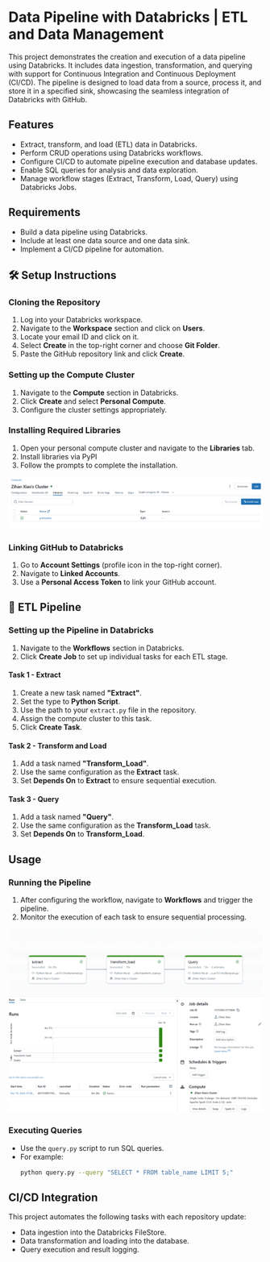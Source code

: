 # Data Pipeline with Databricks | ETL and Data Management 
This project demonstrates the creation and execution of a data pipeline using Databricks. It includes data ingestion, transformation, and querying with support for Continuous Integration and Continuous Deployment (CI/CD). The pipeline is designed to load data from a source, process it, and store it in a specified sink, showcasing the seamless integration of Databricks with GitHub.

## Features
- Extract, transform, and load (ETL) data in Databricks.
- Perform CRUD operations using Databricks workflows.
- Configure CI/CD to automate pipeline execution and database updates.
- Enable SQL queries for analysis and data exploration.
- Manage workflow stages (Extract, Transform, Load, Query) using Databricks Jobs.

## Requirements
- Build a data pipeline using Databricks.
- Include at least one data source and one data sink.
- Implement a CI/CD pipeline for automation.

## 🛠️ Setup Instructions

### Cloning the Repository
1. Log into your Databricks workspace.
2. Navigate to the **Workspace** section and click on **Users**.
3. Locate your email ID and click on it.
4. Select **Create** in the top-right corner and choose **Git Folder**.
5. Paste the GitHub repository link and click **Create**.

### Setting up the Compute Cluster
1. Navigate to the **Compute** section in Databricks.
2. Click **Create** and select **Personal Compute**.
3. Configure the cluster settings appropriately.

### Installing Required Libraries
1. Open your personal compute cluster and navigate to the **Libraries** tab.
2. Install libraries via PyPI
3. Follow the prompts to complete the installation.

![install library](屏幕截图%202024-12-10%20205109.png)

### Linking GitHub to Databricks
1. Go to **Account Settings** (profile icon in the top-right corner).
2. Navigate to **Linked Accounts**.
3. Use a **Personal Access Token** to link your GitHub account.

## 🚀 ETL Pipeline

### Setting up the Pipeline in Databricks
1. Navigate to the **Workflows** section in Databricks.
2. Click **Create Job** to set up individual tasks for each ETL stage.

#### Task 1 - Extract
1. Create a new task named **"Extract"**.
2. Set the type to **Python Script**.
3. Use the path to your `extract.py` file in the repository.
4. Assign the compute cluster to this task.
5. Click **Create Task**.

#### Task 2 - Transform and Load
1. Add a task named **"Transform_Load"**.
2. Use the same configuration as the **Extract** task.
3. Set **Depends On** to **Extract** to ensure sequential execution.

#### Task 3 - Query
1. Add a task named **"Query"**.
2. Use the same configuration as the **Transform_Load** task.
3. Set **Depends On** to **Transform_Load**.

## Usage

### Running the Pipeline
1. After configuring the workflow, navigate to **Workflows** and trigger the pipeline.
2. Monitor the execution of each task to ensure sequential processing.

![Run the workflow](屏幕截图%202024-12-10%20204916.png)
![workflow](屏幕截图%202024-12-10%20204940.png)


### Executing Queries
- Use the `query.py` script to run SQL queries.
- For example:
  ```bash
  python query.py --query "SELECT * FROM table_name LIMIT 5;"
  ```

## CI/CD Integration
This project automates the following tasks with each repository update:
- Data ingestion into the Databricks FileStore.
- Data transformation and loading into the database.
- Query execution and result logging.
